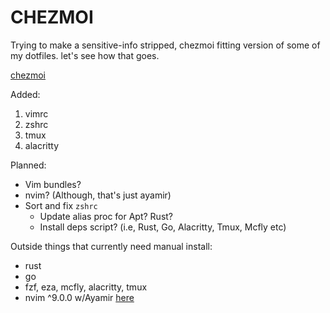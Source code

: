 # CHEZMOI

Trying to make a sensitive-info stripped, chezmoi fitting version
of some of my dotfiles. let's see how that goes.

[chezmoi](https://www.chezmoi.io/quick-start/)

Added:

1. vimrc
2. zshrc
3. tmux
4. alacritty

Planned:

- Vim bundles?
- nvim? (Although, that's just ayamir)
- Sort and fix `zshrc`
  - Update alias proc for Apt? Rust?
  - Install deps script? (i.e, Rust, Go, Alacritty, Tmux, Mcfly etc)

Outside things that currently need manual install:

- rust
- go
- fzf, eza, mcfly, alacritty, tmux
- nvim ^9.0.0 w/Ayamir [here](https://github.com/ayamir/nvimdots)
